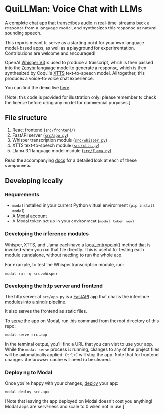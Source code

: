# QuiLLMan: Voice Chat with LLMs

A complete chat app that transcribes audio in real-time, streams back a response from a language model, and synthesizes this response as natural-sounding speech.

This repo is meant to serve as a starting point for your own language model-based apps, as well as a playground for experimentation. Contributions are welcome and encouraged!

OpenAI [Whisper V3](https://huggingface.co/openai/whisper-large-v3) is used to produce a transcript, which is then passed into the [Zepyhr](https://arxiv.org/abs/2310.16944) language model to generate a response, which is then synthesized by Coqui's [XTTS](https://github.com/coqui-ai/TTS) text-to-speech model. All together, this produces a voice-to-voice chat experience.

You can find the demo live [here](https://modal-labs--quillman-web.modal.run/).

[Note: this code is provided for illustration only; please remember to check the license before using any model for commercial purposes.]

## File structure

1. React frontend ([`src/frontend/`](./src/frontend/))
2. FastAPI server ([`src/app.py`](./src/app.py))
3. Whisper transcription module ([`src/whisper.py`](./src/whisper.py))
4. XTTS text-to-speech module ([`src/xtts.py`](./src/xtts.py))
5. Llama 3.1 language model module ([`src/llama.py`](./src/llama.py))

Read the accompanying [docs](https://modal.com/docs/examples/llm-voice-chat) for a detailed look at each of these components.

## Developing locally

### Requirements

- `modal` installed in your current Python virtual environment (`pip install modal`)
- A [Modal](http://modal.com/) account
- A Modal token set up in your environment (`modal token new`)

### Developing the inference modules

Whisper, XTTS, and Llama each have a [local_entrypoint()](https://modal.com/docs/reference/modal.App#local_entrypoint) method that is invoked when you run that file directly. 
This is useful for testing each module standalone, without needing to run the whole app.

For example, to test the Whisper transcription module, run:
```shell
modal run -q src.whisper
```

### Developing the http server and frontend

The http server at `src/app.py` is a [FastAPI](https://fastapi.tiangolo.com/) app that chains the inference modules into a single pipeline.

It also serves the frontend as static files.

To [serve](https://modal.com/docs/guide/webhooks#developing-with-modal-serve) the app on Modal, run this command from the root directory of this repo:

```shell
modal serve src.app
```

In the terminal output, you'll find a URL that you can visit to use your app. While the `modal serve` process is running, changes to any of the project files will be automatically applied. `Ctrl+C` will stop the app. Note that for frontend changes, the browser cache will need to be cleared.

### Deploying to Modal

Once you're happy with your changes, [deploy](https://modal.com/docs/guide/managing-deployments#creating-deployments) your app:

```shell
modal deploy src.app
```

[Note that leaving the app deployed on Modal doesn't cost you anything! Modal apps are serverless and scale to 0 when not in use.]
